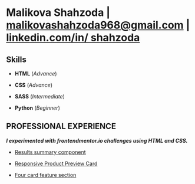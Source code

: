 # Malikova Shahzoda  | malikovashahzoda968@gmail.com | [linkedin.com/in/ shahzoda](www.linkedin.com/in/malikovashahzoda)


##  **Skills**

*  **HTML**   (_Advance_) 

* **CSS**   (_Advance_)

* **SASS**  (_Intermediate_)

* **Python**  (_Beginner_)

##  **PROFESSIONAL EXPERIENCE**
_**I experimented with frontendmentor.io challenges using HTML and CSS.**_

* [Results summary component](https://www.frontendmentor.io/solutions/desktoponly-result-summary-card-with-flexbox-pcNCAZ3LSw)

* [Responsive Product Preview Card](https://korede1004.github.io/product-card/)
  
* [Four card feature section](https://www.frontendmentor.io/solutions/fourcardfeaturesectionfigma-solution-7sXE97tihO)






